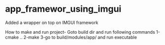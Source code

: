 # app_framewor_using_imgui
Added a wrapper on top on IMGUI framework

How to make and run project-
Goto build dir and run following commands
1-cmake ..
2-make
3-go to build/modules/app/ and run executable

